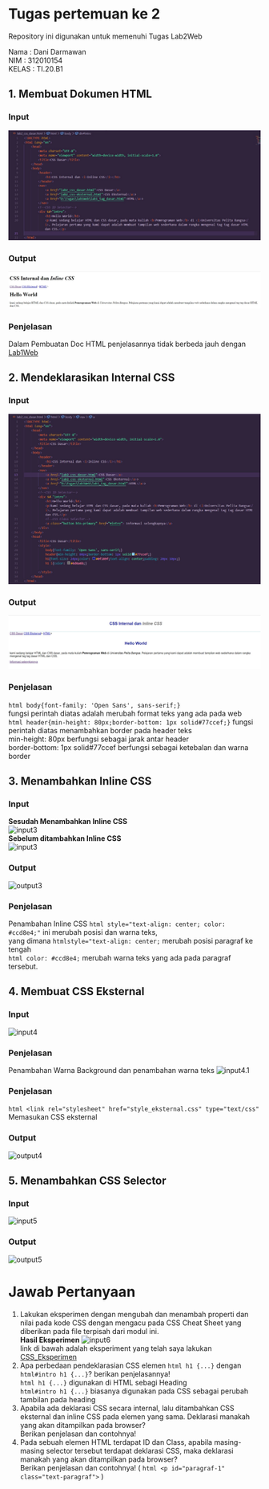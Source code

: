 # Tugas pertemuan ke 2
Repository ini digunakan untuk memenuhi Tugas Lab2Web

Nama    : Dani Darmawan<br>
NIM     : 312010154<br>
KELAS   : TI.20.B1 <br>
## 1. Membuat Dokumen HTML
### Input
![input1](foto/soal1.0.jpg)<br>
### Output
![output1](foto/soal1.1.jpg)<br>
### Penjelasan
Dalam Pembuatan Doc HTML penjelasannya tidak berbeda jauh dengan [Lab1Web](https://github.com/dandrwn/Lab1Web)
## 2. Mendeklarasikan Internal CSS
### Input
![input2](foto/soal2.0.jpg)<br>
### Output
![output2](foto/soal2.1.jpg)<br>
### Penjelasan
```html body{font-family: 'Open Sans', sans-serif;} ``` <br>
fungsi perintah diatas adalah merubah format teks yang ada pada web<br>
```html header{min-height: 80px;border-bottom: 1px solid#77ccef;}```
fungsi perintah diatas menambahkan border pada header teks <br>
min-height: 80px berfungsi sebagai jarak antar header<br>
border-bottom: 1px solid#77ccef berfungsi sebagai ketebalan dan warna border<br>
## 3. Menambahkan Inline CSS
### Input
**Sesudah Menambahkan Inline CSS**<br>
![input3](foto/soal3.0.jpg)<br>
**Sebelum ditambahkan Inline CSS**<br>
![input3](foto/sisa.jpg)<br>
### Output
![output3](foto/soal3.1.jpg)<br>
### Penjelasan
Penambahan Inline CSS ```html style="text-align: center; color: #ccd8e4;"``` ini merubah posisi dan warna teks, <br>
yang dimana ```htmlstyle="text-align: center;``` merubah posisi paragraf ke tengah <br>
```html color: #ccd8e4;``` merubah warna teks yang ada pada paragraf tersebut.<br>
## 4. Membuat CSS Eksternal
### Input
![input4](foto/soal4.0.jpg)<br>
### Penjelasan
Penambahan Warna Background dan penambahan warna teks
![input4.1](foto/soal4.1.jpg)<br>
### Penjelasan
```html <link rel="stylesheet" href="style_eksternal.css" type="text/css"```<br>
Memasukan CSS eksternal
### Output
![output4](foto/soal4.2.jpg)<br>

## 5. Menambahkan CSS Selector
### Input
![input5](foto/soal5.0.jpg)<br>
### Output
![output5](foto/soal5.1.jpg)<br>

# Jawab Pertanyaan
1. Lakukan eksperimen dengan mengubah dan menambah properti dan nilai pada kode CSS 
dengan mengacu pada CSS Cheat Sheet yang diberikan pada file terpisah dari modul ini.<br>
**Hasil Eksperimen**
![input6](foto/6.jpg)<br>
link di bawah adalah eksperiment yang telah saya lakukan<br>
[CSS_Eksperimen](style_eksternal.css)
2. Apa perbedaan pendeklarasian CSS elemen ```html h1 {...}``` dengan ```html#intro h1 {...}```? berikan 
penjelasannya!<br>
```html h1 {...}``` digunakan di HTML sebagi Heading <br>
```html#intro h1 {...}``` biasanya digunakan pada CSS sebagai perubah tambilan pada heading<br> 
3. Apabila ada deklarasi CSS secara internal, lalu ditambahkan CSS eksternal dan inline CSS pada 
elemen yang sama. Deklarasi manakah yang akan ditampilkan pada browser?<br> Berikan 
penjelasan dan contohnya!<br>
4. Pada sebuah elemen HTML terdapat ID dan Class, apabila masing-masing selector tersebut 
terdapat deklarasi CSS, maka deklarasi manakah yang akan ditampilkan pada browser?<br>
Berikan penjelasan dan contohnya! ( ```html <p id="paragraf-1" class="text-paragraf">``` )<br>
